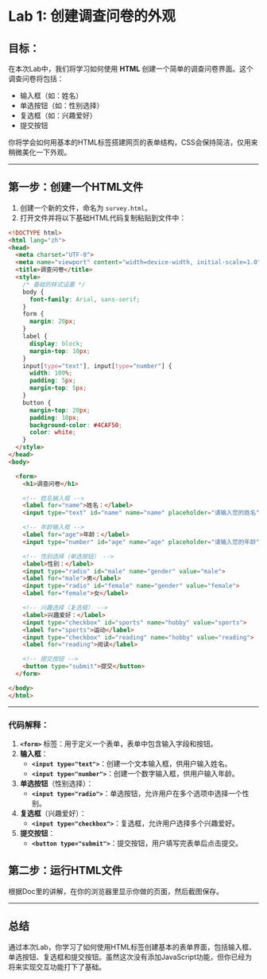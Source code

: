 # Lab 1: 创建调查问卷的外观

## 目标：
在本次Lab中，我们将学习如何使用 **HTML** 创建一个简单的调查问卷界面。这个调查问卷将包括：
- 输入框（如：姓名）
- 单选按钮（如：性别选择）
- 复选框（如：兴趣爱好）
- 提交按钮

你将学会如何用基本的HTML标签搭建网页的表单结构，CSS会保持简洁，仅用来稍微美化一下外观。

---

## 第一步：创建一个HTML文件

1. 创建一个新的文件，命名为 `survey.html`。
2. 打开文件并将以下基础HTML代码复制粘贴到文件中：

```html
<!DOCTYPE html>
<html lang="zh">
<head>
  <meta charset="UTF-8">
  <meta name="viewport" content="width=device-width, initial-scale=1.0">
  <title>调查问卷</title>
  <style>
    /* 基础的样式设置 */
    body {
      font-family: Arial, sans-serif;
    }
    form {
      margin: 20px;
    }
    label {
      display: block;
      margin-top: 10px;
    }
    input[type="text"], input[type="number"] {
      width: 100%;
      padding: 5px;
      margin-top: 5px;
    }
    button {
      margin-top: 20px;
      padding: 10px;
      background-color: #4CAF50;
      color: white;
    }
  </style>
</head>
<body>

  <form>
    <h1>调查问卷</h1>

    <!-- 姓名输入框 -->
    <label for="name">姓名：</label>
    <input type="text" id="name" name="name" placeholder="请输入您的姓名">

    <!-- 年龄输入框 -->
    <label for="age">年龄：</label>
    <input type="number" id="age" name="age" placeholder="请输入您的年龄">

    <!-- 性别选择（单选按钮） -->
    <label>性别：</label>
    <input type="radio" id="male" name="gender" value="male">
    <label for="male">男</label>
    <input type="radio" id="female" name="gender" value="female">
    <label for="female">女</label>

    <!-- 兴趣选择（复选框） -->
    <label>兴趣爱好：</label>
    <input type="checkbox" id="sports" name="hobby" value="sports">
    <label for="sports">运动</label>
    <input type="checkbox" id="reading" name="hobby" value="reading">
    <label for="reading">阅读</label>

    <!-- 提交按钮 -->
    <button type="submit">提交</button>
  </form>

</body>
</html>
```

---

### 代码解释：

1. **`<form>`** 标签：用于定义一个表单，表单中包含输入字段和按钮。
2. **输入框**：
    - **`<input type="text">`**：创建一个文本输入框，供用户输入姓名。
    - **`<input type="number">`**：创建一个数字输入框，供用户输入年龄。
3. **单选按钮**（性别选择）：
    - **`<input type="radio">`**：单选按钮，允许用户在多个选项中选择一个性别。
4. **复选框**（兴趣爱好）：
    - **`<input type="checkbox">`**：复选框，允许用户选择多个兴趣爱好。
5. **提交按钮**：
    - **`<button type="submit">`**：提交按钮，用户填写完表单后点击提交。

## 第二步：运行HTML文件

根据Doc里的讲解，在你的浏览器里显示你做的页面，然后截图保存。

---

## 总结
通过本次Lab，你学习了如何使用HTML标签创建基本的表单界面，包括输入框、单选按钮、复选框和提交按钮。虽然这次没有添加JavaScript功能，但你已经为将来实现交互功能打下了基础。

